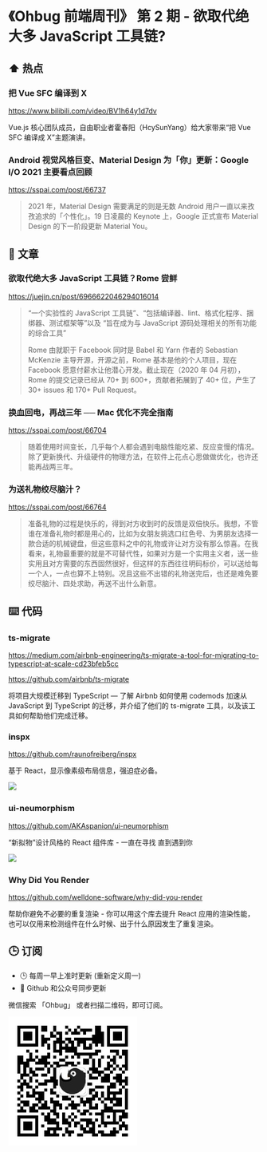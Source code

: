 # 《Ohbug 前端周刊》 第 2 期 - 欲取代绝大多 JavaScript 工具链?

## ⬆️ 热点

### 把 Vue SFC 编译到 X

https://www.bilibili.com/video/BV1h64y1d7dv

Vue.js 核心团队成员，自由职业者霍春阳（HcySunYang）给大家带来“把 Vue SFC 编译成 X”主题演讲。

### Android 视觉风格巨变、Material Design 为「你」更新：Google I/O 2021 主要看点回顾

https://sspai.com/post/66737

> 2021 年，Material Design 需要满足的则是无数 Android 用户一直以来孜孜追求的「个性化」。19 日凌晨的 Keynote 上，Google 正式宣布 Material Design 的下一阶段更新 Material You。

## 📝 文章

### 欲取代绝大多 JavaScript 工具链？Rome 尝鲜

https://juejin.cn/post/6966622046294016014

> “一个实验性的 JavaScript 工具链”、“包括编译器、lint、格式化程序、捆绑器、测试框架等”以及 “旨在成为与 JavaScript 源码处理相关的所有功能的综合工具”
>
> Rome 由就职于 Facebook 同时是 Babel 和 Yarn 作者的 Sebastian McKenzie 主导开源，开源之前，Rome 基本是他的个人项目，现在 Facebook 愿意付薪水让他潜心开发。截止现在（2020 年 04 月初），Rome 的提交记录已经从 70+ 到 600+，贡献者拓展到了 40+ 位，产生了 30+ issues 和 170+ Pull Request。

### 换血回电，再战三年 ── Mac 优化不完全指南

https://sspai.com/post/66704

> 随着使用时间变长，几乎每个人都会遇到电脑性能吃紧、反应变慢的情况。除了更新换代、升级硬件的物理方法，在软件上花点心思做做优化，也许还能再战两三年。

### 为送礼物绞尽脑汁？

https://sspai.com/post/66764

> 准备礼物的过程是快乐的，得到对方收到时的反馈是双倍快乐。我想，不管谁在准备礼物时都是用心的，比如为女朋友挑选口红色号、为男朋友选择一款合适的机械键盘，但这些意料之中的礼物或许让对方没有那么惊喜。在我看来，礼物最重要的就是不可替代性，如果对方是一个实用主义者，送一些实用且对方需要的东西固然很好，但这样的东西往往明码标价，可以送给每一个人，一点也算不上特别。况且这些不出错的礼物送完后，也还是难免要绞尽脑汁、四处求助，再送不出什么新意。

## ⌨️ 代码

### ts-migrate

https://medium.com/airbnb-engineering/ts-migrate-a-tool-for-migrating-to-typescript-at-scale-cd23bfeb5cc

https://github.com/airbnb/ts-migrate

将项目大规模迁移到 TypeScript — 了解 Airbnb 如何使用 codemods 加速从 JavaScript 到 TypeScript 的迁移，并介绍了他们的 ts-migrate 工具，以及该工具如何帮助他们完成迁移。

### inspx

https://github.com/raunofreiberg/inspx

基于 React，显示像素级布局信息，强迫症必备。

![](https://github.com/raunofreiberg/inspx/raw/main/public/demo.gif)

### ui-neumorphism

https://github.com/AKAspanion/ui-neumorphism

“新拟物”设计风格的 React 组件库 - 一直在寻找 直到遇到你

![](https://camo.githubusercontent.com/f063762a0795b6e8f8c837bb2ee01c10d1e5ff25d956518b7749f1c1c959acea/68747470733a2f2f666972656261736573746f726167652e676f6f676c65617069732e636f6d2f76302f622f7370616e696f6e2d706f7274666f6c696f2e61707073706f742e636f6d2f6f2f6669746e6573732d2d7468656d652e6a70673f616c743d6d6564696126746f6b656e3d64663237393237612d626663662d346235342d383565372d626465386137326433393437)

### Why Did You Render

https://github.com/welldone-software/why-did-you-render

帮助你避免不必要的重复渲染 - 你可以用这个库去提升 React 应用的渲染性能，也可以仅用来检测组件在什么时候、出于什么原因发生了重复渲染。

## 🕒 订阅

- 🕒 每周一早上准时更新 (重新定义周一)
- 👋 Github 和公众号同步更新

微信搜索 「Ohbug」 或者扫描二维码，即可订阅。

![](https://raw.githubusercontent.com/ohbug-org/weekly/main/qrcode.jpg)
